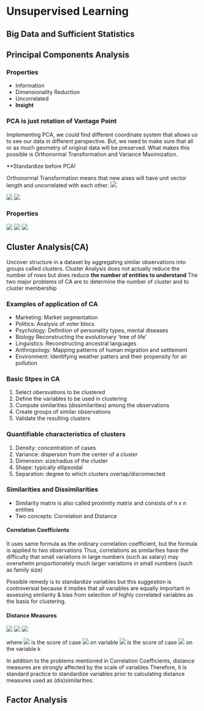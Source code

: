 # Unsupervised Learning

## Big Data and Sufficient Statistics


## Principal Components Analysis

### Properties
 - Information 
 - Dimensionality Reduction
 - Uncorrelated
 - **Insight**

### PCA is just rotation of Vantage Point
Implementing PCA, we could find different coordinate system that allows us to see our data in different perspective. 
But, we need to make sure that all or as much geometry of original data will be preserved. 
What makes this possible is Orthonormal Transformation and Variance Maximization. 

**Standardize before PCA!

Orthonormal Transformation means that new aixes will have unit vector length and uncorrelated with each other. 
<img src="https://latex.codecogs.com/svg.image?&space;\textrm{The&space;orthonormal&space;Transformation&space;of&space;}\mathbf{X}\textrm{&space;is&space;}\mathbf{XM}">

<img src="https://latex.codecogs.com/svg.image?\textrm{Unit&space;Vector:&space;}\left\|U\right\|=\sqrt{v_1^2&plus;v_2^2&plus;...&plus;v_n^2}=1"> 

<img src="https://latex.codecogs.com/svg.image?&space;\textrm{Orthogonal&space;Vectors:&space;}&space;\textbf{u}\cdot\textbf{v}=0">


### Properties
<img src="https://latex.codecogs.com/svg.image?\mathbf{MM}^T=\mathbf{I}_P&space;">
<img src="https://latex.codecogs.com/svg.image?\mathbf{M}^{-1}=\mathbf{M}^T&space;">
<img src="https://latex.codecogs.com/svg.image?\textbf{EigenValue:&space;Sum&space;of&space;Squared&space;Loadings&space;=&space;}\left\|\boldsymbol{u}\right\|^2">


## Cluster Analysis(CA)
 Uncover structure in a dataset by aggregating similar observations into groups called clusters.
Cluster Analysis does not actually reduce the number of rows but does reduce **the number of entities to understand**
The two major problems of CA are to determine the number of cluster and to cluster membership

### Examples of application of CA
- Marketing: Market segmentation
- Politics: Analysis of voter blocs
- Psychology: Definition of personality types, mental diseases
- Biology Reconstructing the evolutionary 'tree of life'
- Linguistics: Reconstructing ancestral languages
- Anthropology: Mapping patterns of human migration and settlement
- Environment: Identifying weather patters and their propensity for air pollution

### Basic Stpes in CA
1) Select obersvations to be clustered
2) Define the variables to be used in clustering
3) Compute similarities (dissimilarities) among the observations
4) Create groups of similar observations
5) Validate the resulting clusters

### Quantifiable characteristics of clusters
1) Density: concentration of cases
2) Variance: dispersion from the center of a cluster
3) Dimension: size/radius of the cluster
4) Shape: typically ellipsoidal
5) Separation: degree to which clusters overlap/disconnected

### Similarities and Dissimilarities
 - Similarity matrix is also called proximity matrix and consists of n x n entities
 - Two concepts: Correlation and Distance

#### Correlation Coefficients
It uses same formula as the ordinary correlation coefficient, but the formula is applied to two observations
Thus, correlations as similarities have the difficulty that small variations in large numbers (such as salary)
may overwhelm proportionately much larger variations in small numbers (such as family size)

Possible remedy is to standardize variables but this suggestion is controversial because
it implies that all variables are equally important in assessing similarity 
& bias from selection of highly correlated variables as the basis for clustering. 

#### Distance Measures
<img src="https://latex.codecogs.com/svg.image?\textbf{1)&space;Euclidean&space;(L}^2&space;\textbf{&space;distance)&space;=&space;}\sqrt{\sum_{k=1}^{p}(x_{ik}-x_{jk})^2}&space;">

<img src="https://latex.codecogs.com/svg.image?\textbf{2)&space;Manhattan&space;(city-block&space;-&space;L}^1&space;\textbf{&space;distance)&space;=&space;}\sum_{k=1}^{p}|x_{ik}-x_{jk}|">

<img src="https://latex.codecogs.com/svg.image?\textbf{3)&space;Mahalanobis&space;distance}&space;=&space;\textbf{(X}_i-\textbf{X}_j\textbf{)'S}^{-1}\textbf{(X}_i-\textbf{X}_j\textbf{)}">

where <img src="https://latex.codecogs.com/svg.image?x_{ik}"> is the score of case <img src="https://latex.codecogs.com/svg.image?i"> on variable <img src="https://latex.codecogs.com/svg.image?k,&space;\;&space;x_{jk}"> is the score of case <img src="https://latex.codecogs.com/svg.image?j"> on the variable k

In addition to the problems mentioned in Correlation Coefficients, distance measures are strongly affected by the scale of variables
Therefore, it is standard practice to standardize variables prior to calculating distance measures used as (dis)similarities.




## Factor Analysis

